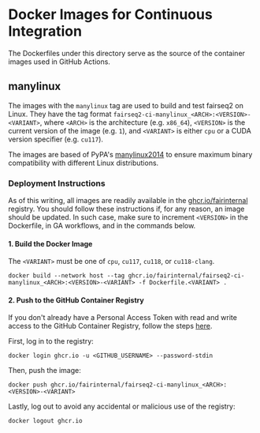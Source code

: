 # Docker Images for Continuous Integration
The Dockerfiles under this directory serve as the source of the container images
used in GitHub Actions.

## manylinux
The images with the `manylinux` tag are used to build and test fairseq2 on
Linux. They have the tag format
`fairseq2-ci-manylinux_<ARCH>:<VERSION>-<VARIANT>`, where `<ARCH>` is the
architecture (e.g. `x86_64`), `<VERSION>` is the current version of the image
(e.g. `1`), and `<VARIANT>` is either `cpu` or a CUDA version specifier (e.g.
`cu117`).

The images are based of PyPA's
[manylinux2014](https://github.com/pypa/manylinux) to ensure maximum binary
compatibility with different Linux distributions.

### Deployment Instructions
As of this writing, all images are readily available in the
[ghcr.io/fairinternal](https://github.com/orgs/fairinternal/packages/container/package/fairseq2-ci-wheel)
registry. You should follow these instructions if, for any reason, an image
should be updated. In such case, make sure to increment `<VERSION>` in the
Dockerfile, in GA workflows, and in the commands below.

#### 1. Build the Docker Image
The `<VARIANT>` must be one of `cpu`, `cu117`, `cu118`, or `cu118-clang`.

```
docker build --network host --tag ghcr.io/fairinternal/fairseq2-ci-manylinux_<ARCH>:<VERSION>-<VARIANT> -f Dockerfile.<VARIANT> .
```

#### 2. Push to the GitHub Container Registry
If you don't already have a Personal Access Token with read and write access to
the GitHub Container Registry, follow the steps
[here](https://docs.github.com/en/packages/working-with-a-github-packages-registry/working-with-the-container-registry).

First, log in to the registry:

```
docker login ghcr.io -u <GITHUB_USERNAME> --password-stdin
```

Then, push the image:

```
docker push ghcr.io/fairinternal/fairseq2-ci-manylinux_<ARCH>:<VERSION>-<VARIANT>
```

Lastly, log out to avoid any accidental or malicious use of the registry:

```
docker logout ghcr.io
```
